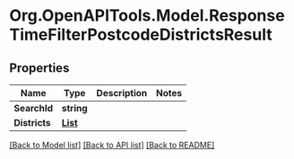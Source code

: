# Org.OpenAPITools.Model.ResponseTimeFilterPostcodeDistrictsResult
## Properties

Name | Type | Description | Notes
------------ | ------------- | ------------- | -------------
**SearchId** | **string** |  | 
**Districts** | [**List<ResponseTimeFilterPostcodeDistrict>**](ResponseTimeFilterPostcodeDistrict.md) |  | 

[[Back to Model list]](../README.md#documentation-for-models) [[Back to API list]](../README.md#documentation-for-api-endpoints) [[Back to README]](../README.md)

